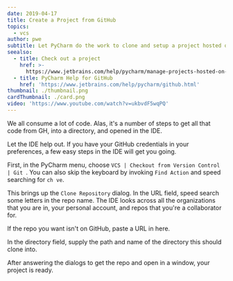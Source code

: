 ```yaml
---
date: 2019-04-17
title: Create a Project from GitHub
topics:
  - vcs
author: pwe
subtitle: Let PyCharm do the work to clone and setup a project hosted on GitHub.
seealso:
  - title: Check out a project
    href: >-
      https://www.jetbrains.com/help/pycharm/manage-projects-hosted-on-github.html#clone-from-GitHub
  - title: PyCharm Help for GitHub
    href: 'https://www.jetbrains.com/help/pycharm/github.html'
thumbnail: ./thumbnail.png
cardThumbnail: ./card.png
video: 'https://www.youtube.com/watch?v=ukbvdF5wqPQ'
---
```


We all consume a lot of code. Alas, it's a number of steps to get all that 
code from GH, into a directory, and opened in the IDE.

Let the IDE help out. If you have your GitHub credentials in your preferences, 
a few easy steps in the IDE will get you going.

First, in the PyCharm menu, choose `VCS | Checkout from Version Control | Git `. 
You can also skip the keyboard by invoking `Find Action` and speed searching for 
`ch ve`.

This brings up the `Clone Repository` dialog. In the URL field, speed search 
some letters in the repo name. The IDE looks across all the organizations that 
you are in, your personal account, and repos that you're a collaborator for.

If the repo you want isn't on GitHub, paste a URL in here.

In the directory field, supply the path and name of the directory this should 
clone into.

After answering the dialogs to get the repo and open in a window, your project 
is ready. 
